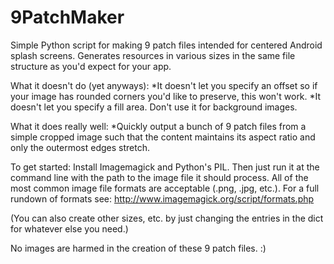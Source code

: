 9PatchMaker
===========

Simple Python script for making 9 patch files intended for centered Android splash screens. Generates resources in various sizes in the same file structure as you'd expect for your app. 

What it doesn't do (yet anyways): 
*It doesn't let you specify an offset so if your image has rounded corners you'd like to preserve, this won't work.
*It doesn't let you specify a fill area. Don't use it for background images.

What it does really well:
*Quickly output a bunch of 9 patch files from a simple cropped image such that the content maintains its aspect ratio and only the outermost edges stretch.

To get started: Install Imagemagick and Python's PIL. Then just run it at the command line with the path to the image file it should process. All of the most common image file formats are acceptable (.png, .jpg, etc.). For a full rundown of formats see: http://www.imagemagick.org/script/formats.php

(You can also create other sizes, etc. by just changing the entries in the dict for whatever else you need.) 

No images are harmed in the creation of these 9 patch files. :)
